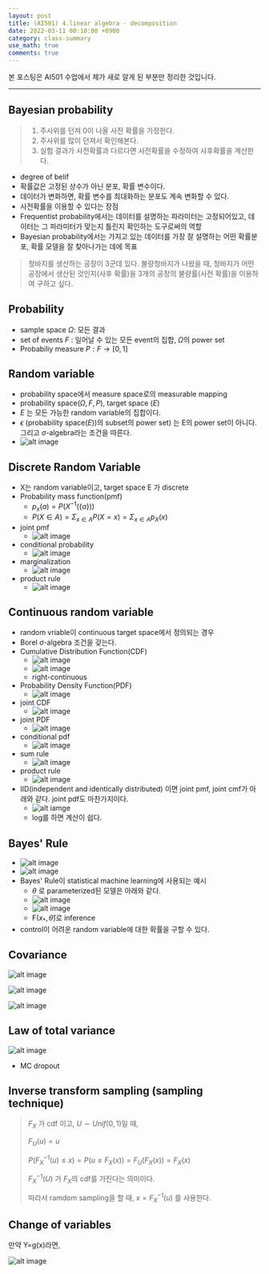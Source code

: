 ```yaml
---
layout: post
title: (AI501) 4.linear algebra - decomposition
date: 2022-03-11 00:10:00 +0900
category: class-summary
use_math: true
comments: true
---
```


본 포스팅은 AI501 수업에서 제가 새로 알게 된 부분만 정리한 것입니다.

---

## Bayesian probability

> 1. 주사위를 던져 0이 나올 사전 확률을 가정한다.
> 2. 주사위를 많이 던져서 확인해본다.
> 3. 실험 결과가 사전확률과 다르다면 사전확률을 수정하여 사후확률을 계산한다.

- degree of belif
- 확률값은 고정된 상수가 아닌 분포, 확률 변수이다.
- 데이터가 변화하면, 확률 변수를 최대화하는 분포도 계속 변화할 수 있다.
- 사전확률을 이용할 수 있다는 장점
- Frequentist probability에서는 데이터를 설명하는 파라미터는 고정되어있고, 데이터는 그 파라미터가 맞는지 틀린지 확인하는 도구로써의 역할
- Bayesian probability에서는 가지고 있는 데이터를 가장 잘 설명하는 어떤 확률분포, 확률 모델을 잘 찾아나가는 데에 목표

> 청바지를 생산하는 공장이 3군데 있다. 불량청바지가 나왔을 때, 청바지가 어떤 공장에서 생산된 것인지(사후 확률)을 3개의 공장의 불량률(사전 확률)을 이용하여 구하고 싶다.

## Probability

- sample space $\Omega$: 모든 결과
- set of events $F$ : 일어날 수 있는 모든 event의 집합, $\Omega$의 power set
- Probabiliy measure $P:F→[0,1]$

## Random variable

- probability space에서 measure space로의 measurable mapping
- probability space($\Omega, F, P$), target space ($E$)
- $E$ 는 모든 가능한 random variable의 집합이다.
- $\epsilon$ (probability space($E$))의 subset의 power set) 는 E의 power set이 아니다. 그리고 $\sigma$-algebra라는 조건을 따른다.
- ![alt image](/public/img/220323/random_variable.png)

## Discrete Random Variable

- X는 random variable이고, target space E 가 discrete
- Probability mass function(pmf) 
  - $p_x(a) = P(X^{-1}(\{a\}))$
  - $P(X\in A)=\Sigma_{x\in A}P(X=x)=\Sigma_{x\in A}p_X(x)$
- joint pmf
  - ![alt image](/public/img/220323/jointPMF.png)
- conditional probability
  - ![alt image](/public/img/220323/conditional_probability.png)
- marginalization
  - ![alt image](/public/img/220323/marginalization.png)
- product rule
  - ![alt image](/public/img/220323/product_rule.png)

## Continuous random variable

- random vriable이 continuous target space에서 정의되는 경우
- Borel $\sigma$-algebra 조건을 갖는다.
- Cumulative Distribution Function(CDF)
  - ![alt image](/public/img/220323/cdf.png)
  - ![alt image](/public/img/220323/cdf2.png)
  - right-continuous
- Probability Density Function(PDF)
  - ![alt image](/public/img/220323/pdf.png)
- joint CDF
  - ![alt image](/public/img/220323/jointCDF.png)
- joint PDF
  - ![alt image](/public/img/220323/jointPDF.png)
- conditional pdf
  - ![alt image](/public/img/220323/conditional_pdf.png)
- sum rule
  - ![alt image](/public/img/220323/sum_rule.png)
- product rule
  - ![alt image](/public/img/220323/product_rule_continuous.png)
- IID(independent and identically distributed) 이면 joint pmf, joint cmf가 아래와 같다. joint pdf도 마찬가지이다.
  - ![alt iamge](/public/img/220323/iid.png)
  - log를 하면 계산이 쉽다.

## Bayes' Rule

- ![alt image](/public/img/220323/Bayes_rule.png)
- ![alt image](/public/img/220323/Bayes_rule2.png)
- Bayes' Rule이 statistical machine learning에 사용되는 예시
  - $\theta$ 로 parameterized된 모델은 아래와 같다.
  - ![alt image](/public/img/220323/Bayes_rule_usage.png)
  - ![alt image](/public/img/220323/Bayes_rule_usage2.png)
  - F($x_*,\hat{\theta}$)로 inference
- control이 어려운 random variable에 대한 확률을 구할 수 있다.

## Covariance

![alt image](/public/img/220323/covariance.png)

![alt image](/public/img/220323/covariance2.png)

![alt image](/public/img/220323/covariance3.png)

## Law of total variance

![alt image](/public/img/220323/law_of_total_variance.png)

- MC dropout

## Inverse transform sampling (sampling technique)

> $F_X$ 가 cdf 이고, $U	\sim Unif(0,1)$일 때,
> 
> $F_U(u) = u$
> 
> $P(F_X^{-1}(u) \leq x) = P(u \leq F_X(x)) = F_U(F_X(x))= F_X(x)$
> 
> $F_X^{-1}(U)$ 가 $F_X$의 cdf를 가진다는 의미이다.
> 
> 따라서 ramdom sampling을 할 때, $x=F_X^{-1}(u)$ 를 사용한다.

## Change of variables

만약 Y=g(x)라면,

![alt image](/public/img/220323/change_of_variables.png)
